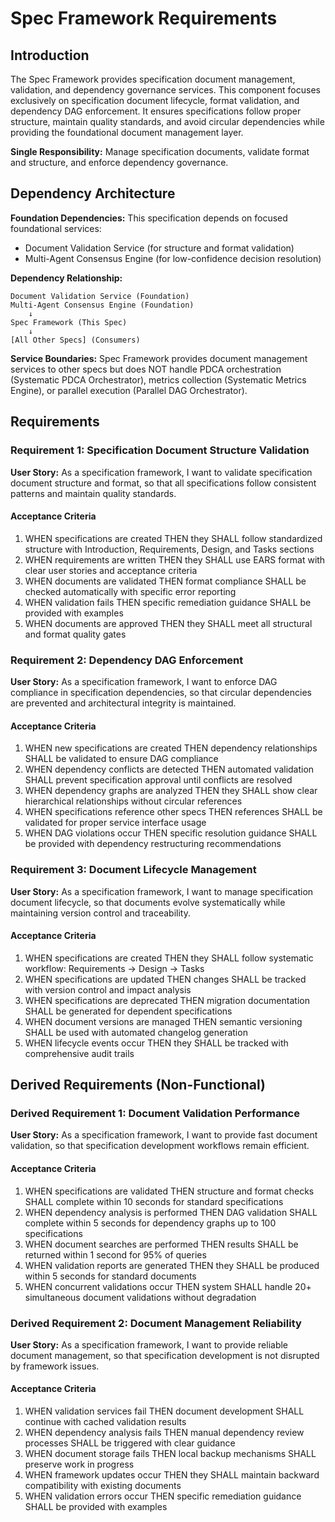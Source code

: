 # Spec Framework Requirements

## Introduction

The Spec Framework provides specification document management, validation, and dependency governance services. This component focuses exclusively on specification document lifecycle, format validation, and dependency DAG enforcement. It ensures specifications follow proper structure, maintain quality standards, and avoid circular dependencies while providing the foundational document management layer.

**Single Responsibility:** Manage specification documents, validate format and structure, and enforce dependency governance.

## Dependency Architecture

**Foundation Dependencies:** This specification depends on focused foundational services:
- Document Validation Service (for structure and format validation)
- Multi-Agent Consensus Engine (for low-confidence decision resolution)

**Dependency Relationship:**
```
Document Validation Service (Foundation)
Multi-Agent Consensus Engine (Foundation)
    ↓
Spec Framework (This Spec)
    ↓
[All Other Specs] (Consumers)
```

**Service Boundaries:** Spec Framework provides document management services to other specs but does NOT handle PDCA orchestration (Systematic PDCA Orchestrator), metrics collection (Systematic Metrics Engine), or parallel execution (Parallel DAG Orchestrator).



## Requirements

### Requirement 1: Specification Document Structure Validation

**User Story:** As a specification framework, I want to validate specification document structure and format, so that all specifications follow consistent patterns and maintain quality standards.

#### Acceptance Criteria

1. WHEN specifications are created THEN they SHALL follow standardized structure with Introduction, Requirements, Design, and Tasks sections
2. WHEN requirements are written THEN they SHALL use EARS format with clear user stories and acceptance criteria
3. WHEN documents are validated THEN format compliance SHALL be checked automatically with specific error reporting
4. WHEN validation fails THEN specific remediation guidance SHALL be provided with examples
5. WHEN documents are approved THEN they SHALL meet all structural and format quality gates

### Requirement 2: Dependency DAG Enforcement

**User Story:** As a specification framework, I want to enforce DAG compliance in specification dependencies, so that circular dependencies are prevented and architectural integrity is maintained.

#### Acceptance Criteria

1. WHEN new specifications are created THEN dependency relationships SHALL be validated to ensure DAG compliance
2. WHEN dependency conflicts are detected THEN automated validation SHALL prevent specification approval until conflicts are resolved
3. WHEN dependency graphs are analyzed THEN they SHALL show clear hierarchical relationships without circular references
4. WHEN specifications reference other specs THEN references SHALL be validated for proper service interface usage
5. WHEN DAG violations occur THEN specific resolution guidance SHALL be provided with dependency restructuring recommendations

### Requirement 3: Document Lifecycle Management

**User Story:** As a specification framework, I want to manage specification document lifecycle, so that documents evolve systematically while maintaining version control and traceability.

#### Acceptance Criteria

1. WHEN specifications are created THEN they SHALL follow systematic workflow: Requirements → Design → Tasks
2. WHEN specifications are updated THEN changes SHALL be tracked with version control and impact analysis
3. WHEN specifications are deprecated THEN migration documentation SHALL be generated for dependent specifications
4. WHEN document versions are managed THEN semantic versioning SHALL be used with automated changelog generation
5. WHEN lifecycle events occur THEN they SHALL be tracked with comprehensive audit trails

## Derived Requirements (Non-Functional)

### Derived Requirement 1: Document Validation Performance

**User Story:** As a specification framework, I want to provide fast document validation, so that specification development workflows remain efficient.

#### Acceptance Criteria

1. WHEN specifications are validated THEN structure and format checks SHALL complete within 10 seconds for standard specifications
2. WHEN dependency analysis is performed THEN DAG validation SHALL complete within 5 seconds for dependency graphs up to 100 specifications
3. WHEN document searches are performed THEN results SHALL be returned within 1 second for 95% of queries
4. WHEN validation reports are generated THEN they SHALL be produced within 5 seconds for standard documents
5. WHEN concurrent validations occur THEN system SHALL handle 20+ simultaneous document validations without degradation

### Derived Requirement 2: Document Management Reliability

**User Story:** As a specification framework, I want to provide reliable document management, so that specification development is not disrupted by framework issues.

#### Acceptance Criteria

1. WHEN validation services fail THEN document development SHALL continue with cached validation results
2. WHEN dependency analysis fails THEN manual dependency review processes SHALL be triggered with clear guidance
3. WHEN document storage fails THEN local backup mechanisms SHALL preserve work in progress
4. WHEN framework updates occur THEN they SHALL maintain backward compatibility with existing documents
5. WHEN validation errors occur THEN specific remediation guidance SHALL be provided with examples